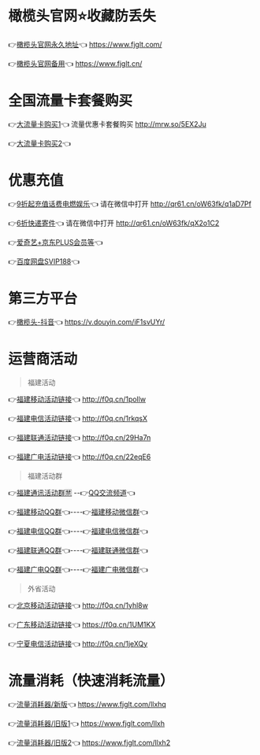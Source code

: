 # 橄榄头官网⭐收藏防丢失
👉[橄榄头官网永久地址](https://www.fjglt.com/)👈  https://www.fjglt.com/  

👉[橄榄头官网备用](https://www.fjglt.cn/)👈  https://www.fjglt.cn/  
# 全国流量卡套餐购买
👉[大流量卡购买1](http://card.haokale.com/?id=2369)👈 流量优惠卡套餐购买 http://mrw.so/5EX2Ju  

👉[大流量卡购买2](https://card.wi-fi.cn/dist/index.html?source1=%E5%8F%B7%E5%8D%A1%E5%B9%BF%E5%9C%BA&sourcetype=zhushou&channel=zhushou&showBanner=false&seller_id=4141#/allpromotion)👈  

# 优惠充值
👉[9折起充值话费电燃娱乐](http://qr61.cn/oW63fk/q1aD7Pf)👈 请在微信中打开 http://qr61.cn/oW63fk/q1aD7Pf  

👉[6折快递寄件](http://qr61.cn/oW63fk/qX2o1C2)👈 请在微信中打开 http://qr61.cn/oW63fk/qX2o1C2  

👉[爱奇艺+京东PLUS会员等](https://vip.iqiyi.com/html5VIP/activity/union/jointsales/index.html?allowpay=1&fv=pu_9eba76bf4e5d6d20&social_platform=link&p1=2_22_221&fc=ae4e205edcc7affc#/)👈  

👉[百度网盘SVIP188](https://pan.baidu.com/wap/vip/user?active_svip=1y_auto&activetab=svip&from=shequn&activity_id=132686988468&ext=%7B%22bcode%22%3A%2283393974a85c1170843a3076a35e1e778b393975a85f147580393275a45c1076873b3177a0551573%22%7D)👈  

# 第三方平台

👉[橄榄头-抖音](https://v.douyin.com/iF1svUYr/)👈  https://v.douyin.com/iF1svUYr/  

# 运营商活动
>   福建活动
  
👉[福建移动活动链接](http://f0q.cn/1pollw)👈  http://f0q.cn/1pollw  

👉[福建电信活动链接](http://f0q.cn/1rkqsX)👈  http://f0q.cn/1rkqsX  

👉[福建联通活动链接](http://f0q.cn/29Ha7n)👈  http://f0q.cn/29Ha7n  

👉[福建广电活动链接](http://f0q.cn/22eqE6)👈  http://f0q.cn/22eqE6  

>   福建活动群

👉[福建通讯活动群🈲](https://qm.qq.com/cgi-bin/qm/qr?k=gYq7XOlel2x66RKIloUvEDBVk6rrkLEM) --👉[QQ交流频道](https://pd.qq.com/s/1gc3n4jpq)👈

👉[福建移动QQ群](https://jq.qq.com/?_wv=1027&k=UTGzAPwX)👈----👉[福建移动微信群](http://qr61.cn/oW63fk/qSwu3ZR)👈  

👉[福建电信QQ群](https://jq.qq.com/?_wv=1027&k=g2rIAuSy)👈----👉[福建电信微信群](http://qr61.cn/oW63fk/q3k18nF)👈  
 
👉[福建联通QQ群](https://jq.qq.com/?_wv=1027&k=ficUpmVX)👈----👉[福建联通微信群](http://qr61.cn/oW63fk/qKlxB3V)👈  
   
👉[福建广电QQ群](https://jq.qq.com/?_wv=1027&k=JhBcovnM)👈----👉[福建广电微信群](http://qr61.cn/oW63fk/qHxGVtE)👈  

>   外省活动

👉[北京移动活动链接](https://f0q.cn/1yhl8w)👈  http://f0q.cn/1yhl8w  

👉[广东移动活动链接](https://f0q.cn/1UM1KX)👈  https://f0q.cn/1UM1KX  

👉[宁夏电信活动链接](https://f0q.cn/1jeXQy)👈  http://f0q.cn/1jeXQy  

# 流量消耗（快速消耗流量）
👉[流量消耗器/新版](https://www.fjglt.com/llxhq)👈  https://www.fjglt.com/llxhq

👉[流量消耗器/旧版1](https://www.fjglt.com/llxh)👈  https://www.fjglt.com/llxh  

👉[流量消耗器/旧版2](https://www.fjglt.com/llxh2)👈  https://www.fjglt.com/llxh2  

